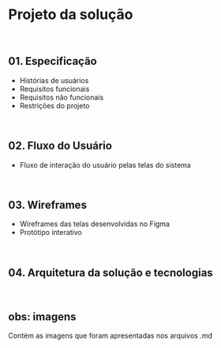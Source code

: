 # Projeto da solução

<br>

## 01. Especificação
 - Histórias de usuários
 - Requisitos funcionais
 - Requisitos não funcionais
 - Restrições do projeto


<br>

## 02. Fluxo do Usuário
  - Fluxo de interação do usuário pelas telas do sistema

<br>

## 03. Wireframes 
  
  - Wireframes das telas desenvolvidas no Figma
  - Protótipo interativo 

<br>

## 04. Arquitetura da solução e tecnologias


<br>

## obs: imagens
Contém as imagens que foram apresentadas nos arquivos .md

